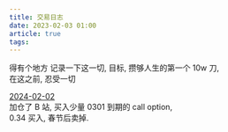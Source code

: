 ```yaml
---
title: 交易日志
date: 2023-02-03 01:00
article: true
tags: 
---
```


得有个地方 记录一下这一切, 目标, 攒够人生的第一个 10w 刀,  
在这之前, 忍受一切
<!-- more -->
[2024-02-02](2024-02-02)  
加仓了 B 站, 买入少量 0301 到期的 call option,  
0.34 买入, 春节后卖掉.  

